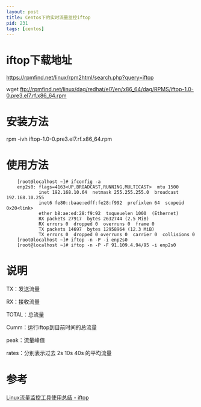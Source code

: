 ```yaml
---
layout: post
title: Centos下的实时流量监控iftop
pid: 231
tags: [centos]
---
```



# iftop下载地址

https://rpmfind.net/linux/rpm2html/search.php?query=iftop

wget ftp://rpmfind.net/linux/dag/redhat/el7/en/x86_64/dag/RPMS/iftop-1.0-0.pre3.el7.rf.x86_64.rpm

# 安装方法

rpm -ivh iftop-1.0-0.pre3.el7.rf.x86_64.rpm


# 使用方法

        [root@localhost ~]# ifconfig -a
        enp2s0: flags=4163<UP,BROADCAST,RUNNING,MULTICAST>  mtu 1500
                inet 192.168.10.64  netmask 255.255.255.0  broadcast 192.168.10.255
                inet6 fe80::baae:edff:fe28:f992  prefixlen 64  scopeid 0x20<link>
                ether b8:ae:ed:28:f9:92  txqueuelen 1000  (Ethernet)
                RX packets 27917  bytes 2632744 (2.5 MiB)
                RX errors 0  dropped 0  overruns 0  frame 0
                TX packets 14697  bytes 12958964 (12.3 MiB)
                TX errors 0  dropped 0 overruns 0  carrier 0  collisions 0
        [root@localhost ~]# iftop -n -P -i enp2s0
        [root@localhost ~]# iftop -n -P -F 91.109.4.94/95 -i enp2s0


# 说明

TX：发送流量

RX：接收流量

TOTAL：总流量

Cumm：运行iftop到目前时间的总流量

peak：流量峰值

rates：分别表示过去 2s 10s 40s 的平均流量

# 参考

[Linux流量监控工具使用总结 - iftop](http://blog.csdn.net/jiangguilong2000/article/details/12529317)
